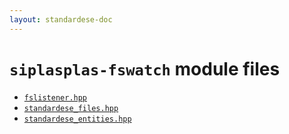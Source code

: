 ```yaml
---
layout: standardese-doc
---
```



# `siplasplas-fswatch` module files


 - [`fslistener.hpp`]({{site.url}}{{site.baseurl}}/doc/standardese/master/siplasplas-fswatch/fslistener.html)
 - [`standardese_files.hpp`]({{site.url}}{{site.baseurl}}/doc/standardese/master/siplasplas-fswatch/standardese_files.html)
 - [`standardese_entities.hpp`]({{site.url}}{{site.baseurl}}/doc/standardese/master/siplasplas-fswatch/standardese_entities.html)